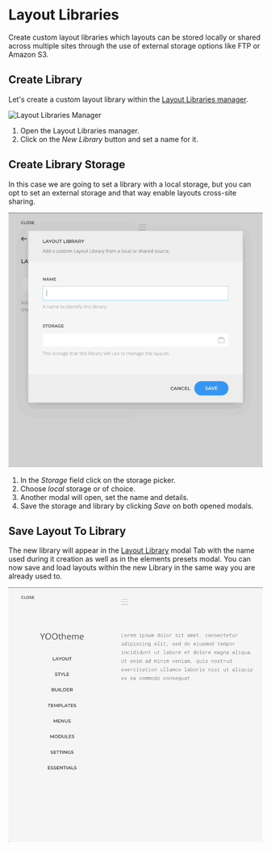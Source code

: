 # Layout Libraries

Create custom layout libraries which layouts can be stored locally or shared across multiple sites through the use of external storage options like FTP or Amazon S3.

<!--@include: ../_partials/enable-addon.md-->

## Create Library

Let's create a custom layout library within the [Layout Libraries manager](/essentials-for-yootheme-pro/settings#layout-libraries).

![Layout Libraries Manager](/essentials-for-yootheme-pro/assets/layout-libraries-manager.gif)

1. Open the Layout Libraries manager.
1. Click on the _New Library_ button and set a name for it.

## Create Library Storage

In this case we are going to set a library with a local storage, but you can opt to set an external storage and that way enable layouts cross-site sharing.

![Create Layout Library](./assets/create-library.gif)

1. In the _Storage_ field click on the storage picker.
1. Choose _local_ storage or of choice.
1. Another modal will open, set the name and details.
1. Save the storage and library by clicking _Save_ on both opened modals.

## Save Layout To Library

The new library will appear in the [Layout Library](https://yootheme.com/support/yootheme-pro/joomla/layout-library) modal Tab with the name used during it creation as well as in the elements presets modal. You can now save and load layouts within the new Library in the same way you are already used to.

![Save Layout To Library](./assets/save-to-library.gif)
